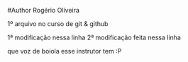 #Author Rogério Oliveira

  1º arquivo no curso de git & github

   1ª modificação nessa linha
   2ª modificação feita nessa linha


   que voz de boiola esse instrutor tem :P
